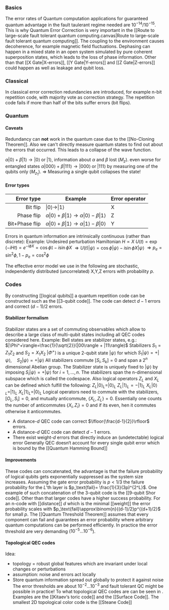 ### Basics
The error rates of Quantum computation applications for guaranteed quantum advantage in the fault taulerant regime needed are $10^{-14}/10^{-15}$. This is why Quantum Error Correction is very important in the [[Route to large-scale fault tolerant quantum computing.canvas|Route to large-scale fault tolerant quantum computing]]. The coupling to the environment causes decoherence, for example magnetic field fluctuations.  Dephasing can happen in a mixed state in an open system simulated by pure coherent superposition states, which leads to the loss of phase information. Other than that [[X Gate|X-errors]], [[Y Gate|Y-errors]] and [[Z Gate|Z-errors]] could happen as well as leakage and qubit loss.

### Classical
In classical error correction redundancies are introduced, for example n-bit repetition code, with majority vote as correction strategy. The repetition code fails if more than half of the bits suffer errors (bit flips).

### Quantum
#### Caveats
Redundancy can **not** work in the quantum case due to the [[No-Cloning Theorem]]. Also we can't directly measure quantum states to find out about the errors that occurred. This leads to a collapse of the wave function.

$\alpha | 0 \rangle + \beta | 1 \rangle \rightarrow | 0 \rangle \; \text{or}\;  | 1 \rangle$, information about $\alpha$ and $\beta$ lost ($M_z$).
even worse for entangled states
$\alpha | 000 \rangle + \beta | 111 \rangle \rightarrow | 000 \rangle \; \text{or}\;  | 111 \rangle$ by measuring one of the qubits only ($M_{z_1}$).
$\Rightarrow$ Measuring a single qubit collapses the state!

#### Error types
|     Error type | Example                                                                                     | Error operator |
| -------------: | ------------------------------------------------------------------------------------------- | -------------- |
|       Bit flip | $\|0\rangle\rightarrow\|1\rangle$                                                           | X              |
|     Phase flip | $\alpha \| 0 \rangle+ \beta \| 1 \rangle\rightarrow\alpha \| 0 \rangle- \beta \| 1 \rangle$ | Z              |
| Bit+Phase flip | $\alpha \| 0 \rangle+ \beta \| 1 \rangle\rightarrow\alpha \| 1 \rangle- \beta \| 0 \rangle$ | Y              |
Errors in quantum information are intrinsically continuous (rather than discrete):
Example: Undesired perturbation Hamiltonian $H \propto X$
$U(t)= \exp(-iHt)=e^{-i\phi X}=\cos \phi \mathbb{I} - i \sin \phi X$
$\Rightarrow U(t) |\psi\rangle=\cos \phi |\psi\rangle - i \sin \phi X |\psi\rangle$
$\Rightarrow p_e = \sin^2 \phi, 1-p_{e} = \cos^2 \phi$

The effective error model we use in the following are stochastic, independently distributed (uncorrelated) X,Y,Z errors with probability $p$.

### Codes
By constructing [[logical qubits]] a quantum repetition code can be constructed such as the [[3-qubit code]]. The code can detect $d-1$ errors and correct $(d-1)/2$ errors.

#### Stabilizer formalism
Stabilizer states are a set of commuting observables which allow to describe a large class of multi-qubit states including all QEC codes considered here.
Example: Bell states are stabilizer states, e.g.:
$|\Phi^+\rangle=\frac{1}{\sqrt{2}}(|00\rangle + |11\rangle)$
Stabilizers $S_1=Z_1Z_2$ and $S_2=X_1X_2$
$|\Phi^+\rangle$ is a unique 2-qubit state $|\psi\rangle$ for which
$S_1 |\psi\rangle=+|\psi\rangle, \quad S_2 |\psi\rangle=+|\psi\rangle$
All stabilizers commute $[S_i,S_k]=0$ and span a $2^{n}$ dimensional Abelian group. The Stabilizer state is uniquely fixed to $|\psi\rangle$ by imposing $S_i|\psi\rangle=+|\psi\rangle$ for $i=1,…,n$. The stabilizers span the n-dimensional subspace which is called the codespace. Also logical operators $Z_L$ and $X_L$ can be defined which fulfill the following:
$Z_L|0\rangle_L=|0\rangle_L$
$Z_L|1\rangle_L=-|1\rangle_L$
$X_L|0\rangle_L=|1\rangle_L$
$X_L|1\rangle_L=|0\rangle_L$
Logical operators need to commute with the stabilizers, $[O_L,S_i]=0$, and mutually anticommute, $\{X_L,Z_L\}=0$. Essentially one counts the number of anticommutes $\{X_i,Z_i\}=0$ and if its even, hen it commutes otherwise it anticommutes.

- A distance-$d$ QEC code can correct $\lfloor{\frac{d-1}{2}}\rfloor$ errors.
- A distance-$d$ QEC code can detect $d-1$ errors.
- There exist weight-$d$ errors that directly induce an (undetectable) logical error
Generally QEC doesn‘t account for every single qubit error which is bound by the [[Quantum Hamming Bound]]
#### Improvements
These codes can concatenated, the advantage is that the failure probability of logical qubits gets exponentially suppressed as the system size increases. Assuming the gate error probability is $p<1/3$ the failure probability for the $L$'th layer is $p_\text{fail}= \frac{1}{3}(3p)^{2^L}$. One example of such concatenation of the 3-qubit code is the [[9-qubit Shor code]]. Other than that larger codes have a higher success probability. For an n-code with [[distance]] $d$ which is the minimal [[weight]] the error probability scales with $p_\text{fail}\approx\binom{n}{(d-1)/2}p^{(d+1)/2}$ for small $p$. The [[Quantum Threshold Theorem]] assumes that every component can fail and guarantees an error probability where arbitrary quantum computations can be performed efficiently. In practice the error threshold are very demanding ($10^{-5}…10^{-6}$).

#### Topological QEC codes
Idea:
-  topology = robust global features which are invariant under local changes or perturbations
- assumption: noise and errors act locally
- Store quantum information spread out globally to protect it against noise
The error thresholds are about $10^{-2}…10^{-3}$ and fault tolerant QC might be possible in practice! To what topological QEC codes are can be seen in .
Examples are the [[Kitaev‘s toric code]] and the [[Surface Code]]. The smallest 2D topological color code is the [[Steane Code]]